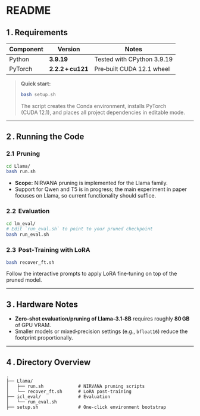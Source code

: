 # README

## 1 . Requirements

| Component | Version | Notes |
|-----------|---------|-------|
| Python    | **3.9.19** | Tested with CPython 3.9.19 |
| PyTorch   | **2.2.2 + cu121** | Pre‑built CUDA 12.1 wheel |

> **Quick start:**  
> ```bash
> bash setup.sh
> ```  
> The script creates the Conda environment, installs PyTorch (CUDA 12.1), and places all project dependencies in editable mode.

---

## 2 . Running the Code

### 2.1  Pruning
```bash
cd Llama/
bash run.sh
````

* **Scope:** NIRVANA pruning is implemented for the Llama family.
* Support for Qwen and T5 is in progress; the main experiment in paper focuses on Llama, so current functionality should suffice.

### 2.2  Evaluation

```bash
cd lm_eval/
# Edit `run_eval.sh` to point to your pruned checkpoint
bash run_eval.sh
```

### 2.3  Post‑Training with LoRA

```bash
bash recover_ft.sh
```

Follow the interactive prompts to apply LoRA fine‑tuning on top of the pruned model.

---

## 3 . Hardware Notes

* **Zero‑shot evaluation/pruning of Llama‑3.1‑8B** requires roughly **80 GB** of GPU VRAM.
* Smaller models or mixed‑precision settings (e.g., `bfloat16`) reduce the footprint proportionally.

---

## 4 . Directory Overview

```
.
├── Llama/                 
│   ├── run.sh             # NIRVANA pruning scripts
│   └── recover_ft.sh      # LoRA post‑training
├── icl_eval/              # Evaluation
│   └── run_eval.sh
├── setup.sh               # One‑click environment bootstrap
        
```

